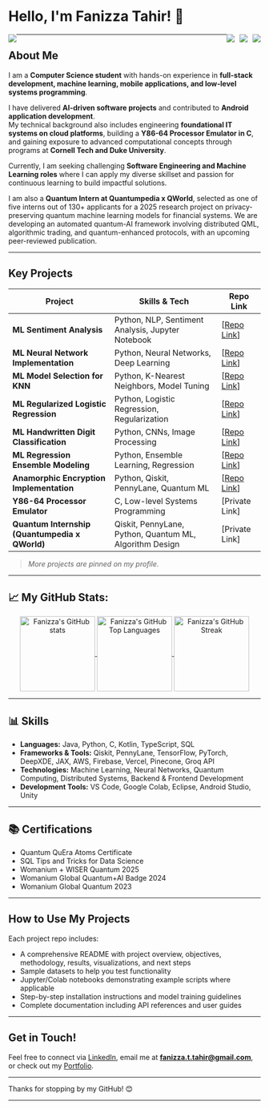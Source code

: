 # Hello, I'm Fanizza Tahir! 👋

<div>
  <span style="float: left">
    <a href="https://www.linkedin.com/in/fttahir" target="_blank">
      <img src="https://img.shields.io/badge/-LinkedIn-0072b1?&style=for-the-badge&logo=linkedin&logoColor=white" />
    </a>
  </span>
  <span style="float: right">
    <a href="mailto:fanizza.t.tahir@gmail.com" target="_blank">
      <img src="https://img.shields.io/badge/-Email-D14836?&style=for-the-badge&logo=gmail&logoColor=white" />
    </a>
  </span>
  <span style="float: right; margin-right: 10px;">
    <a href="[Your Resume Link Here]" target="_blank">
      <img src="https://img.shields.io/badge/-Resume-f2336f?&style=for-the-badge&logoColor=white" />
    </a>
  </span>
  <span style="float: right; margin-right: 10px;">
    <a href="https://fttahir.com/" target="_blank">
      <img src="https://img.shields.io/badge/-Portfolio-brown?&style=for-the-badge&logoColor=white" />
    </a>
  </span>
</div>

---

## About Me

I am a **Computer Science student** with hands-on experience in **full-stack development, machine learning, mobile applications, and low-level systems programming**. 

I have delivered **AI-driven software projects** and contributed to **Android application development**.  
My technical background also includes engineering **foundational IT systems on cloud platforms**, building a **Y86-64 Processor Emulator in C**, and gaining exposure to advanced computational concepts through programs at **Cornell Tech and Duke University**.  

Currently, I am seeking challenging **Software Engineering and Machine Learning roles** where I can apply my diverse skillset and passion for continuous learning to build impactful solutions.

I am also a **Quantum Intern at Quantumpedia x QWorld**, selected as one of five interns out of 130+ applicants for a 2025 research project on privacy-preserving quantum machine learning models for financial systems. We are developing an automated quantum-AI framework involving distributed QML, algorithmic trading, and quantum-enhanced protocols, with an upcoming peer-reviewed publication.

---

## Key Projects

| Project                                      | Skills & Tech                                     | Repo Link                    |
|----------------------------------------------|-------------------------------------------------|------------------------------|
| **ML Sentiment Analysis**                     | Python, NLP, Sentiment Analysis, Jupyter Notebook | [[Repo Link](https://github.com/axzhir/ML-Sentiment-Analysis)]                  |
| **ML Neural Network Implementation**          | Python, Neural Networks, Deep Learning           | [[Repo Link](https://github.com/axzhir/ml-neural-network-implementation)]                  |
| **ML Model Selection for KNN**                 | Python, K-Nearest Neighbors, Model Tuning        | [[Repo Link](https://github.com/axzhir/ML-Model-Selection-for-KNN)]                  |
| **ML Regularized Logistic Regression**         | Python, Logistic Regression, Regularization      | [[Repo Link](https://github.com/axzhir/ml-regularized-logical-regression)]                  |
| **ML Handwritten Digit Classification**          | Python, CNNs, Image Processing                     | [[Repo Link](https://github.com/axzhir/ML-Handwritten-Digit-Classification)]                  |
| **ML Regression Ensemble Modeling**               | Python, Ensemble Learning, Regression              | [[Repo Link](https://github.com/axzhir/ML-Regression-Ensemble-Modeling)]                  |
| **Anamorphic Encryption Implementation**               | Python, Qiskit, PennyLane, Quantum ML              | [[Repo Link](https://github.com/axzhir/Anamorphic-Encryption-Implementation)]                  |
| **Y86-64 Processor Emulator**                     | C, Low-level Systems Programming                    | [Private Link]                  |
| **Quantum Internship (Quantumpedia x QWorld)**   | Qiskit, PennyLane, Python, Quantum ML, Algorithm Design | [Private Link]                        |

> *More projects are pinned on my profile.*

---

## 📈 My GitHub Stats:
<p align="center">
  <a href="https://github.com/axzhir/">
    <img height="150em" align="center" src="https://github-readme-stats.vercel.app/api?username=axzhir&show_icons=true&locale=en" alt="Fanizza's GitHub stats" />
  </a> 
  
  <a href="https://github.com/axzhir/">
    <img height="150em" align="center" src="https://github-readme-stats.vercel.app/api/top-langs/?username=axzhir&layout=compact&langs_count=8&locale=en&exclude_repo=CMTT-LID" alt="Fanizza's GitHub Top Languages"/>
  </a>
  
  <a href="https://github.com/axzhir/">
    <img height="150em" align="center" src="https://github-readme-streak-stats.herokuapp.com/?user=axzhir&locale=en&date_format=d%20F,%20Y" alt="Fanizza's GitHub Streak" />
  </a>
</p>

---

## 📊 Skills

- **Languages:** Java, Python, C, Kotlin, TypeScript, SQL  
- **Frameworks & Tools:** Qiskit, PennyLane, TensorFlow, PyTorch, DeepXDE, JAX, AWS, Firebase, Vercel, Pinecone, Groq API  
- **Technologies:** Machine Learning, Neural Networks, Quantum Computing, Distributed Systems, Backend & Frontend Development  
- **Development Tools:** VS Code, Google Colab, Eclipse, Android Studio, Unity

---

## 📚 Certifications

- Quantum QuEra Atoms Certificate  
- SQL Tips and Tricks for Data Science
- Womanium + WISER Quantum 2025
- Womanium Global Quantum+AI Badge 2024  
- Womanium Global Quantum 2023

---

## How to Use My Projects

Each project repo includes:  
- A comprehensive README with project overview, objectives, methodology, results, visualizations, and next steps  
- Sample datasets to help you test functionality  
- Jupyter/Colab notebooks demonstrating example scripts where applicable  
- Step-by-step installation instructions and model training guidelines  
- Complete documentation including API references and user guides

---

## Get in Touch!

Feel free to connect via [LinkedIn](https://www.linkedin.com/in/fttahir), email me at **fanizza.t.tahir@gmail.com**, or check out my [Portfolio](https://fttahir.com/).

---

Thanks for stopping by my GitHub! 😊

---

